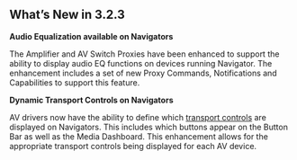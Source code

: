 ## What’s New in 3.2.3

**Audio Equalization available on Navigators**

The Amplifier and AV Switch Proxies have been enhanced to support the ability to display audio EQ functions on devices running Navigator. The enhancement includes a set of new Proxy Commands, Notifications and Capabilities to support this feature.



**Dynamic Transport Controls on Navigators**

AV drivers now have the ability to define which [transport controls][1] are displayed on Navigators. This includes which buttons appear on the Button Bar as well as the Media Dashboard. This enhancement allows for the appropriate transport controls being displayed for each AV device.

[1]:	https://control4.github.io/docs-driverworks-proxy-protocol-3.2.3-beta/#dynamic-transport-controls-in-navigator